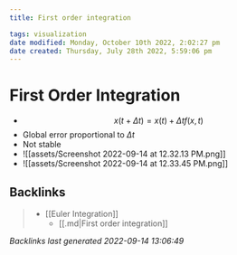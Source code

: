 ```yaml
---
title: First order integration

tags: visualization 
date modified: Monday, October 10th 2022, 2:02:27 pm
date created: Thursday, July 28th 2022, 5:59:06 pm
---
```


# First Order Integration
- $$x(t+ \Delta t) = x(t)+ \Delta t f(x,t)$$
- Global error proportional to $\Delta t$
- Not stable
- ![[assets/Screenshot 2022-09-14 at 12.32.13 PM.png]]
- ![[assets/Screenshot 2022-09-14 at 12.33.45 PM.png]]

## Backlinks
> - [[Euler Integration]]
>   - [[.md|First order integration]]

_Backlinks last generated 2022-09-14 13:06:49_
